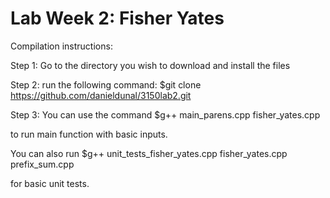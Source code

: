 # Lab Week 2: Fisher Yates

Compilation instructions:

Step 1: Go to the directory you wish to download and install the files

Step 2: run the following command: $git clone https://github.com/danieldunal/3150lab2.git

Step 3: You can use the command $g++ main_parens.cpp fisher_yates.cpp

to run main function with basic inputs.

You can also run $g++ unit_tests_fisher_yates.cpp fisher_yates.cpp prefix_sum.cpp

for basic unit tests.
